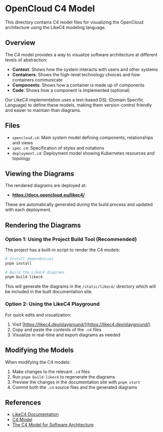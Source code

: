 # OpenCloud C4 Model

This directory contains C4 model files for visualizing the OpenCloud architecture using the LikeC4 modeling language.

## Overview

The C4 model provides a way to visualize software architecture at different levels of abstraction:
- **Context**: Shows how the system interacts with users and other systems
- **Containers**: Shows the high-level technology choices and how containers communicate
- **Components**: Shows how a container is made up of components
- **Code**: Shows how a component is implemented (optional)

Our LikeC4 implementation uses a text-based DSL (Domain Specific Language) to define these models, making them version-control friendly and easier to maintain than diagrams.

## Files

- `opencloud.c4`: Main system model defining components, relationships and views
- `spec.c4`: Specification of styles and notations
- `deployment.c4`: Deployment model showing Kubernetes resources and topology

## Viewing the Diagrams

The rendered diagrams are deployed at:
- **https://docs.opencloud.eu/likec4/**

These are automatically generated during the build process and updated with each deployment.

## Rendering the Diagrams

### Option 1: Using the Project Build Tool (Recommended)

The project has a built-in script to render the C4 models:

```bash
# Install dependencies
pnpm install

# Build the LikeC4 diagrams
pnpm build-likec4
```

This will generate the diagrams in the `/static/likec4/` directory which will be included in the built documentation site.

### Option 2: Using the LikeC4 Playground

For quick edits and visualization:

1. Visit [https://likec4.dev/playground/](https://likec4.dev/playground/)
2. Copy and paste the contents of the `.c4` files
3. Visualize in real-time and export diagrams as needed

## Modifying the Models

When modifying the C4 models:

1. Make changes to the relevant `.c4` files
2. Run `pnpm build-likec4` to regenerate the diagrams
3. Preview the changes in the documentation site with `pnpm start`
4. Commit both the `.c4` source files and the generated diagrams

## References

- [LikeC4 Documentation](https://likec4.dev/docs/introduction)
- [C4 Model](https://c4model.com/)
- [The C4 Model for Software Architecture](https://www.infoq.com/articles/C4-architecture-model/)
